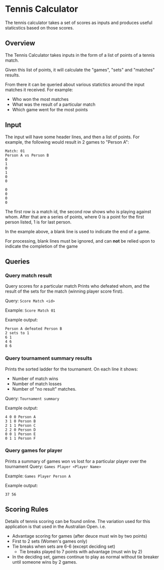 # Tennis Calculator

The tennis calculator takes a set of scores as inputs and produces useful staticstics based on those scores.

## Overview

The Tennis Calculator takes inputs in the form of a list of points of a tennis match. 

Given this list of points, it will calculate the "games", "sets" and "matches" results.

From there it can be queried about various statictics around the input matches it received. 
For example:
* Who won the most matches
* What was the result of a particular match
* Which game went for the most points

## Input

The input will have some header lines, and then a list of points. 
For example, the following would result in 2 games to "Person A":

    Match: 01
    Person A vs Person B
    0
    1
    0
    1
    0
    0

    0
    0
    0
    0

    
The first row is a match id, the second row shows who is playing against whom.
After that are a series of points, where 0 is a point for the first person listed, 1 is for last person.


In the example above, a blank line is used to indicate the end of a game.

For processing, blank lines must be ignored, and can **not** be relied upon to indicate the completion of the game

## Queries

### Query match result
Query scores for a particular match
Prints who defeated whom, and the result of the sets for the match (winning player score first).

Query: `Score Match <id>`

Example: `Score Match 01`

Example output:

    Person A defeated Person B
    2 sets to 1
    6 1
    4 6
    8 6
 
### Query tournament summary results
Prints the sorted ladder for the tournament. On each line it shows:
* Number of match wins
* Number of match losses
* Number of "no result" matches.


Query: `Tournament summary`

Example output:

    4 0 0 Person A
    3 1 0 Person B
    2 1 1 Person C
    2 2 0 Person D
    0 0 1 Person E
    0 1 1 Person F


### Query games for player
Prints a summary of games won vs lost for a particular player over the tournament
Query: `Games Player <Player Name>`

Example: `Games Player Person A`

Example output:

    37 56

## Scoring Rules
Details of tennis scoring can be found online. 
The variation used for this application is that used in the Australian Open. 
i.e. 
* Advantage scoring for games (after deuce must win by two points)
* First to 2 sets (Women's games only)
* Tie breaks when sets are 6-6 (except deciding set)
   * Tie breaks played to 7 points with advantage (must win by 2)
* In the deciding set, games continue to play as normal without tie breaker until someone wins by 2 games.

